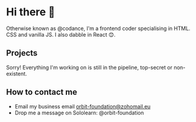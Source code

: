 # Hi there 👋
Otherwise known as @codance, I'm a frontend coder specialising in HTML. CSS and vanilla JS. I also dabble in React 😊.

## Projects
Sorry! Everything I'm working on is still in the pipeline, top-secret or non-existent.

## How to contact me
- Email my business email orbit-foundation@zohomail.eu
- Drop me a message on Sololearn: @orbit-foundation

